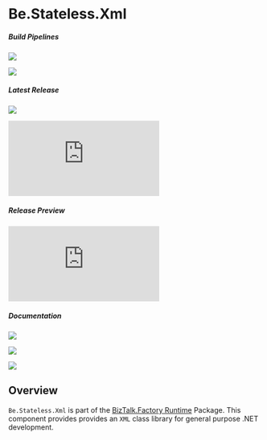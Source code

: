 ﻿# Be.Stateless.Xml

##### Build Pipelines

[![][pipeline.mr.badge]][pipeline.mr]

[![][pipeline.ci.badge]][pipeline.ci]

##### Latest Release

[![][nuget.badge]][nuget]

[![][release.badge]][release]

##### Release Preview

[![][nuget.preview.badge]][nuget.preview]

##### Documentation

[![][doc.main.badge]][doc.main]

[![][doc.this.badge]][doc.this]

[![][help.badge]][help]

## Overview

`Be.Stateless.Xml` is part of the [BizTalk.Factory Runtime][biztalk.factory.runtime] Package. This component provides provides an `XML` class library for general purpose .NET development.

<!-- badges -->

[doc.main.badge]: https://img.shields.io/static/v1?label=BizTalk.Factory%20SDK&message=User's%20Guide&color=8CA1AF&logo=readthedocs
[doc.main]: https://www.stateless.be/ "BizTalk.Factory SDK User's Guide"
[doc.this.badge]: https://img.shields.io/static/v1?label=Be.Stateless.Xml&message=User's%20Guide&color=8CA1AF&logo=readthedocs
[doc.this]: https://www.stateless.be/Xml "Be.Stateless.Xml User's Guide"
[github.badge]: https://img.shields.io/static/v1?label=Repository&message=Be.Stateless.Xml&logo=github
[github]: https://github.com/icraftsoftware/Be.Stateless.Xml "Be.Stateless.Xml GitHub Repository"
[help.badge]: https://img.shields.io/static/v1?label=Be.Stateless.Xml&message=Developer%20Help&color=8CA1AF&logo=microsoftacademic
[help]: https://github.com/icraftsoftware/biztalk.factory.github.io/blob/master/Help/Xml/README.md "Be.Stateless.Xml Developer Help"
[nuget.badge]: https://img.shields.io/nuget/v/Be.Stateless.Xml.svg?label=Be.Stateless.Xml&style=flat&logo=nuget
[nuget]: https://www.nuget.org/packages/Be.Stateless.Xml "Be.Stateless.Xml NuGet Package"
[nuget.preview.badge]: https://badge-factory.azurewebsites.net/package/icraftsoftware/be.stateless/BizTalk.Factory.Preview/Be.Stateless.Xml?logo=nuget
[nuget.preview]: https://dev.azure.com/icraftsoftware/be.stateless/_packaging?_a=package&feed=BizTalk.Factory.Preview&package=Be.Stateless.Xml&protocolType=NuGet "Be.Stateless.Xml Preview NuGet Package"
[pipeline.ci.badge]: https://dev.azure.com/icraftsoftware/be.stateless/_apis/build/status/Be.Stateless.Xml%20Continuous%20Integration?branchName=master&label=Continuous%20Integration%20Build
[pipeline.ci]: https://dev.azure.com/icraftsoftware/be.stateless/_build/latest?definitionId=8&branchName=master "Be.Stateless.Xml Continuous Integration Build Pipeline"
[pipeline.mr.badge]: https://dev.azure.com/icraftsoftware/be.stateless/_apis/build/status/Be.Stateless.Xml%20Manual%20Release?branchName=master&label=Manual%20Release%20Build
[pipeline.mr]: https://dev.azure.com/icraftsoftware/be.stateless/_build/latest?definitionId=9&branchName=master "Be.Stateless.Xml Manual Release Build Pipeline"
[release.badge]: https://img.shields.io/github/v/release/icraftsoftware/Be.Stateless.Xml?label=Release&logo=github
[release]: https://github.com/icraftsoftware/Be.Stateless.Xml/releases/latest "Be.Stateless.Xml GitHub Release"

<!-- links -->

[biztalk.factory.runtime]: https://www.stateless.be/BizTalk/Factory/Runtime "BizTalk.Factory Runtime"
